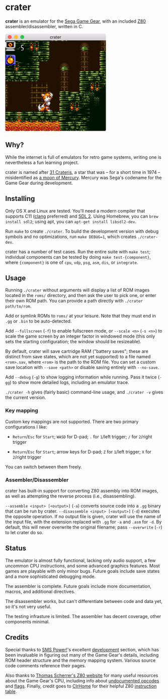 crater
======

**crater** is an emulator for the [Sega Game Gear][game gear], with an included
[Z80][z80] assembler/disassembler, written in C.

<img src="/docs/tailsadventure.png?raw=true" title="Tails Adventure (1995)" alt="Tails Adventure (1995)" width="320px">

[game gear]: https://en.wikipedia.org/wiki/Sega_Game_Gear
[z80]: https://en.wikipedia.org/wiki/Zilog_Z80

Why?
----

While the internet is full of emulators for retro game systems, writing one is
nevertheless a fun learning project.

crater is named after [31 Crateris][crateris], a star that was – for a short
time in 1974 – misidentified as [a moon of Mercury][moon]. Mercury was Sega's
codename for the Game Gear during development.

[crateris]: http://www.astrostudio.org/xhip.php?hip=58587
[moon]: https://en.wikipedia.org/wiki/Mercury%27s_moon

Installing
----------

Only OS X and Linux are tested. You'll need a modern compiler that supports C11
([clang][clang] preferred) and [SDL 2][sdl2]. Using Homebrew, you can
`brew install sdl2`; using apt, you can `apt-get install libsdl2-dev`.

Run `make` to create `./crater`. To build the development version with debug
symbols and no optimizations, run `make DEBUG=1`, which creates `./crater-dev`.

crater has a number of test cases. Run the entire suite with `make test`;
individual components can be tested by doing `make test-{component}`, where
`{component}` is one of `cpu`, `vdp`, `psg`, `asm`, `dis`, or `integrate`.

[clang]: http://clang.llvm.org/
[sdl2]: https://www.libsdl.org/

Usage
-----

Running `./crater` without arguments will display a list of ROM images located
in the `roms/` directory, and then ask the user to pick one, or enter their own
ROM path. You can provide a path directly with `./crater path/to/rom`.

Add or symlink ROMs to `roms/` at your leisure. Note that they must end in
`.gg` or `.bin` to be auto-detected.

Add `--fullscreen` (`-f`) to enable fullscreen mode, or `--scale <n>`
(`-s <n>`) to scale the game screen by an integer factor in windowed mode (this
only sets the starting configuration; the window should be resizeable).

By default, crater will save cartridge RAM ("battery saves"; these are distinct
from save states, which are not yet supported) to a file named `<rom>.sav`,
where `<rom>` is the path to the ROM file. You can set a custom save location
with `--save <path>` or disable saving entirely with `--no-save`.

Add `--debug` (`-g`) to show logging information while running. Pass it twice
(`-gg`) to show more detailed logs, including an emulator trace.

`./crater -h` gives (fairly basic) command-line usage, and `./crater -v` gives
the current version.

### Key mapping

Custom key mappings are not supported. There are two primary configurations I
like:

- `Return`/`Esc` for `Start`; `WASD` for D-pad; `.` for `1`/left trigger;
  `/` for `2`/right trigger

- `Return`/`Esc` for `Start`; arrow keys for D-pad; `Z` for `1`/left trigger;
  `X` for `2`/right trigger

You can switch between them freely.

### Assembler/Disassembler

crater has built-in support for converting Z80 assembly into ROM images, as
well as attempting the reverse process (i.e., disassembling).

`--assemble <input> [<output>]` (`-a`) converts source code into a `.gg` binary
that can be run by crater. `--disassemble <input> [<output>]` (`-d`) executes
the opposite operation. If no output file is given, crater will use the name of
the input file, with the extension replaced with `.gg` for `-a` and `.asm` for
`-d`. By default, this will never overwrite the original filename; pass
`--overwrite` (`-r`) to let crater do so.

Status
------

The emulator is almost fully functional, lacking only audio support, a few
uncommon CPU instructions, and some advanced graphics features. Most games are
playable with only minor bugs. Future goals include save states and a more
sophisticated debugging mode.

The assembler is complete. Future goals include more documentation, macros, and
additional directives.

The disassembler works, but can't differentiate between code and data yet, so
it's not very useful.

The testing infrasture is limited. The assembler has decent coverage, other
components minimal.

Credits
-------

Special thanks to [SMS Power!][sms_power]'s excellent [development][sms_dev]
section, which has been invaluable in figuring out many of the Game Gear's
details, including ROM header structure and the memory mapping system. Various
source code comments reference their pages.

Also thanks to [Thomas Scherrer's Z80 website][scherrer] for many useful
resources about the Game Gear's CPU, including info about
[undocumented opcodes][undoc_ops] and [flags][undoc_flags]. Finally, credit
goes to [ClrHome][clrhome] for their helpful Z80 [instruction table][clrtab].

[sms_power]: http://www.smspower.org/
[sms_dev]: http://www.smspower.org/Development/Index
[scherrer]: http://z80.info/
[undoc_ops]: http://www.z80.info/z80undoc.htm
[undoc_flags]: http://z80.info/z80sflag.htm
[clrhome]: http://clrhome.org/
[clrtab]: http://clrhome.org/table/

